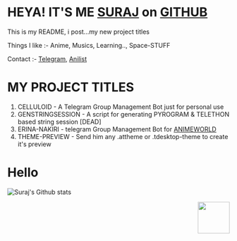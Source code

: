 # HEYA! IT'S ME [SURAJ](https://t.me/thegreatsuraj) on [GITHUB](https://github.com)

This is my README, i post...my new project titles 

Things I like :- Anime, Musics, Learning.., Space-STUFF 

Contact :- [Telegram](https://t.me/am_suraj), [Anilist](https://anilist.co/user/thegreatsuraj)

# MY PROJECT TITLES
 
 1. CELLULOID - A Telegram Group Management Bot just for personal use 
 2. GENSTRINGSESSION - A script for generating PYROGRAM & TELETHON based string session [DEAD]
 3. ERINA-NAKIRI - telegram Group Management Bot for [ANIMEWORLD](https://t.me/JOIN_ANIMEWORLD)
 4. THEME-PREVIEW - Send him any .attheme or .tdesktop-theme to create it's preview 

# Hello

![Suraj's Github stats](https://github-readme-stats.vercel.app/api?username=SurajRaj4542&show_icons=true&theme=tokyonight)

<img src="https://64.media.tumblr.com/34784257378ce2c51675599159735772/tumblr_nd3b8i2gL01sedjuto1_400.gifv" align="right" width="72"/>
